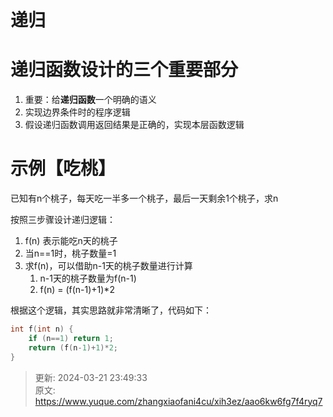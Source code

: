 # 递归

# 递归函数设计的三个重要部分


1. 重要：给**递归函数**一个明确的语义
2. 实现边界条件时的程序逻辑
3. 假设递归函数调用返回结果是正确的，实现本层函数逻辑



# 示例【吃桃】
已知有n个桃子，每天吃一半多一个桃子，最后一天剩余1个桃子，求n

按照三步骤设计递归逻辑：

1. f(n) 表示能吃n天的桃子
2. 当n==1时，桃子数量=1
3. 求f(n)，可以借助n-1天的桃子数量进行计算
    1. n-1天的桃子数量为f(n-1)
    2. f(n) = (f(n-1)+1)*2 

根据这个逻辑，其实思路就非常清晰了，代码如下：

```cpp
int f(int n) {
    if (n==1) return 1;
    return (f(n-1)+1)*2;
}
```



> 更新: 2024-03-21 23:49:33  
> 原文: <https://www.yuque.com/zhangxiaofani4cu/xih3ez/aao6kw6fg7f4ryq7>